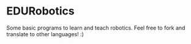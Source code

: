 # EDURobotics
Some basic programs to learn and teach robotics. Feel free to fork and translate to other languages! :)
